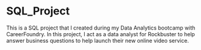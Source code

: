 # SQL_Project
This is a SQL project that I created during my Data Analytics bootcamp with CareerFoundry. In this project, I act as a data analyst for Rockbuster to help answer business questions to help launch their new online video service.
